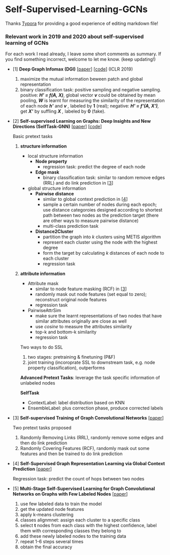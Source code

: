 # Self-Supervised-Learning-GCNs
Thanks  [Typora](https://typora.io/) for providing a good experience of editing markdown file!

### Relevant work in 2019 and 2020 about self-supervised learning of GCNs

For each work I read already, I leave some short comments as summary. If you find something incorrect, welcome to let me know. (keep updating!)

- [1] **Deep Graph Infomax (DGI)** [[paper](https://arxiv.org/pdf/1809.10341.pdf)] [[code](https://github.com/PetarV-/DGI)] (ICLR 2019)

  1. maximize the mutual information beween patch and global representation
  2. binary classification task: positive sampling and negative sampling. positive: ***H' = f(A, X)***, global vector ***v*** could be obtained by mean pooling, ***W*** is learnt for measuring the similarity of the representation of each node ***h'*** and  ***v** ,* labeled by **1** (real); negative: ***H' = f'(A, X')**,* get ***X'*** by suffling ***X** ,* labeled by **0** (fake).

- [2] **Self-supervised Learning on Graphs: Deep Insights and New Directions (SelfTask-GNN)** [[paper](https://arxiv.org/pdf/2006.10141.pdf)] [[code](https://github.com/ChandlerBang/SelfTask-GNN)]

  Basic pretext tasks

  1. **structure information** 

     - local structure information
       - **Node property**
         - regression task: predict the degree of each node
       - **Edge mask**
         - binary classification task: similar to random remove edges (RRL) and do link prediction in [[3](https://arxiv.org/pdf/2003.01604.pdf)]
     - global structure information
       - **Pairwise distance**
         - similar to global context prediction in [[4](https://arxiv.org/pdf/2003.01604.pdf)]
         - sample a certain number of nodes during each epoch; use distance categoroies designed according to shortest path between two nodes as the prediction target  (there are other ways to measure pairwise distance)
         - multi-class prediction task
       - **Distance2Cluster**
         - partition the graph into *k* clusters using METIS algorithm
         - represent each cluster using the node with the highest degree
         - form the target by calculating *k* distances of each node to each cluster
         - regression task

  2. **attribute information**

     - Attribute mask
       - similar to node feature masking (RCF) in [[3](https://arxiv.org/pdf/2003.01604.pdf)]
       - randomly mask out node features (set equal to zero); reconstruct original node features
       - regression task
     - PairwiseAttrSim
       - make sure the learnt representations of two nodes that have similar attributes originally are close as well
       - use *cosine* to measure the attributes similarity
       - top-k and bottom-k similarity
       - regression task

     Two ways to do SSL

     1. two stages: pretraining & finetuning (P&F)
     2. joint training (incoroprate SSL to downstream task, e.g. node property classification), outperforms

     **Advanced Pretext Tasks**: leverage the task specific information of unlabeled nodes

     **SelfTask**

     - ContextLabel: label distribution based on KNN
     - EnsembleLabel: plus correction phase, produce corrected labels

- [3] **Self-supervised Training of Graph Convolutional Networks** [[paper](https://arxiv.org/pdf/2006.02380.pdf)]

  Two pretext tasks proposed

  1. Randomly Removing Links (RRL), randomly remove some edges and then do link prediction
  2. Randomly Covering Features (RCF), randomly mask out some features and then be trained to do link prediction

- [4] **Self-Supervised Graph Representation Learning via Global Context Prediction** [[paper](https://arxiv.org/pdf/2003.01604.pdf)]

  Regression task: predict the count of hops between two nodes

- [5] **Multi-Stage Self-Supervised Learning for Graph Convolutional Networks on Graphs with Few Labeled Nodes** [[paper](https://zhouchenlin.github.io/Publications/2020-AAAI-M3S.pdf)]

  1. use few labeled data to train the model
  2. get the updated node features
  3. apply  k-means clustering
  4. classes alignmnet: assign each cluster to a specific class
  5. select **t** nodes from each class with the highest confidence, label them with corresponding classes they belong to
  6. add these newly labeled nodes to the training data
  7. repeat 1-6 steps several times
  8.  obtain the final accuracy









